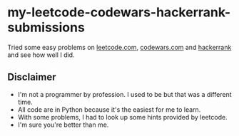 # my-leetcode-codewars-hackerrank-submissions
Tried some easy problems on [leetcode.com](https://leetcode.com), [codewars.com](https://codewars.com/) and [hackerrank](https://hackerrank.com) and see how well I did.

## Disclaimer
* I'm not a programmer by profession. I used to be but that was a different time.
* All code are in Python because it's the easiest for me to learn.
* With some problems, I had to look up some hints provided by leetcode.
* I'm sure you're better than me.
